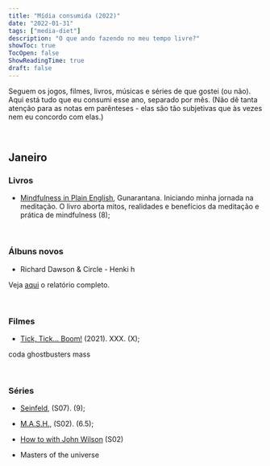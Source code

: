 ```yaml
---
title: "Mídia consumida (2022)"
date: "2022-01-31"
tags: ["media-diet"]
description: "O que ando fazendo no meu tempo livre?"
showToc: true
TocOpen: false
ShowReadingTime: true
draft: false
---
```


Seguem os jogos, filmes, livros, músicas e séries de que gostei (ou não). Aqui está tudo que eu consumi esse ano, separado por mês. (Não dê tanta atenção para as notas em parênteses - elas são tão subjetivas que às vezes nem eu concordo com elas.)

&nbsp;
&nbsp;

## Janeiro

### Livros

- [Mindfulness in Plain English](https://www.amazon.com.br/Mindfulness-Plain-English-20th-Anniversary/dp/0861719069), Gunarantana. Iniciando minha jornada na meditação. O livro aborta mitos, realidades e benefícios da meditação e prática de mindfulness (8);



&nbsp;
&nbsp;

### Álbuns novos

- Richard Dawson & Circle - Henki 
h

Veja [aqui](https://www.last.fm/user/GabrielDuro/library/albums?from=2022-01-01&to=2022-01-31) o relatório completo.

&nbsp;
&nbsp;

### Filmes

- [Tick, Tick... Boom!](https://www.imdb.com/title/tt8721424/) (2021). XXX. (X);

coda
ghostbusters
mass

&nbsp;
&nbsp;

### Séries

- [Seinfeld](https://www.imdb.com/title/tt0098904/), (S07). (9);

- [M.A.S.H.](https://www.imdb.com/title/tt0068098/), (S02). (6.5);
- [How to with John Wilson](https://www.imdb.com/title/tt10801534/) (S02)

- Masters of the universe

&nbsp;
&nbsp;